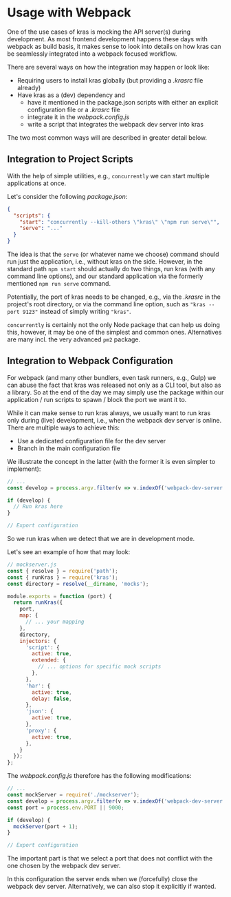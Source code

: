 # Usage with Webpack

One of the use cases of kras is mocking the API server(s) during development. As most frontend development happens these days with webpack as build basis, it makes sense to look into details on how kras can be seamlessly integrated into a webpack focused workflow.

There are several ways on how the integration may happen or look like:

- Requiring users to install kras globally (but providing a *.krasrc* file already)
- Have kras as a (dev) dependency and
  - have it mentioned in the package.json scripts with either an explicit configuration file or a *.krasrc* file
  - integrate it in the *webpack.config.js*
  - write a script that integrates the webpack dev server into kras

The two most common ways will are described in greater detail below.

## Integration to Project Scripts

With the help of simple utilities, e.g., `concurrently` we can start multiple applications at once.

Let's consider the following *package.json*:

```json
{
  "scripts": {
    "start": "concurrently --kill-others \"kras\" \"npm run serve\"",
    "serve": "..."
  }
}
```

The idea is that the `serve` (or whatever name we choose) command should run just the application, i.e., without kras on the side. However, in the standard path `npm start` should actually do two things, run kras (with any command line options), and our standard application via the formerly mentioned `npm run serve` command.

Potentially, the port of kras needs to be changed, e.g., via the *.krasrc* in the project's root directory, or via the command line option, such as `"kras --port 9123"` instead of simply writing `"kras"`.

`concurrently` is certainly not the only Node package that can help us doing this, however, it may be one of the simplest and common ones. Alternatives are many incl. the very advanced `pm2` package.

## Integration to Webpack Configuration

For webpack (and many other bundlers, even task runners, e.g., Gulp) we can abuse the fact that kras was released not only as a CLI tool, but also as a library. So at the end of the day we may simply use the package within our application / run scripts to spawn / block the port we want it to.

While it can make sense to run kras always, we usually want to run kras only during (live) development, i.e., when the webpack dev server is online. There are multiple ways to achieve this:

- Use a dedicated configuration file for the dev server
- Branch in the main configuration file

We illustrate the concept in the latter (with the former it is even simpler to implement):

```js
// ...
const develop = process.argv.filter(v => v.indexOf('webpack-dev-server') !== -1).length === 1;

if (develop) {
  // Run kras here
}

// Export configuration
```

So we run kras when we detect that we are in development mode.

Let's see an example of how that may look:

```js
// mockserver.js
const { resolve } = require('path');
const { runKras } = require('kras');
const directory = resolve(__dirname, 'mocks');

module.exports = function (port) {
  return runKras({
    port,
    map: {
      // ... your mapping
    },
    directory,
    injectors: {
      'script': {
        active: true,
        extended: {
          // ... options for specific mock scripts
        },
      },
      'har': {
        active: true,
        delay: false,
      },
      'json': {
        active: true,
      },
      'proxy': {
        active: true,
      },
    }
  });
};
```

The *webpack.config.js* therefore has the following modifications:

```js
// ...
const mockServer = require('./mockserver');
const develop = process.argv.filter(v => v.indexOf('webpack-dev-server') !== -1).length === 1;
const port = process.env.PORT || 9000;

if (develop) {
  mockServer(port + 1);
}

// Export configuration
```

The important part is that we select a port that does not conflict with the one chosen by the webpack dev server.

In this configuration the server ends when we (forcefully) close the webpack dev server. Alternatively, we can also stop it explicitly if wanted.

